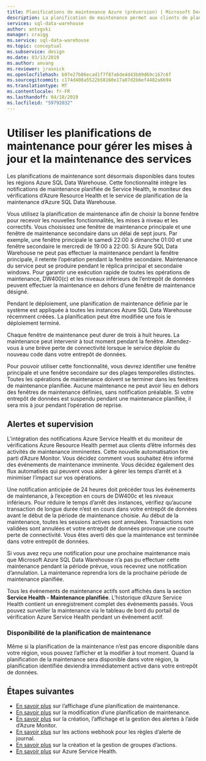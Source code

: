 ```yaml
---
title: Planifications de maintenance Azure (préversion) | Microsoft Docs
description: La planification de maintenance permet aux clients de planifier les événements de maintenance planifiée nécessaires au service Azure SQL Data Warehouse pour déployer de nouveaux correctifs, mises à niveau et fonctionnalités.
services: sql-data-warehouse
author: antvgski
manager: craigg
ms.service: sql-data-warehouse
ms.topic: conceptual
ms.subservice: design
ms.date: 03/13/2019
ms.author: anvang
ms.reviewer: jrasnick
ms.openlocfilehash: b97e27b86ecad1f7f87a6de4d43b09d69c167c6f
ms.sourcegitcommit: c174d408a5522b58160e17a87d2b6ef4482a6694
ms.translationtype: MT
ms.contentlocale: fr-FR
ms.lasthandoff: 04/18/2019
ms.locfileid: "59792032"
---
```

# <a name="use-maintenance-schedules-to-manage-service-updates-and-maintenance"></a>Utiliser les planifications de maintenance pour gérer les mises à jour et la maintenance des services

Les planifications de maintenance sont désormais disponibles dans toutes les régions Azure SQL Data Warehouse. Cette fonctionnalité intègre les notifications de maintenance planifiée de Service Health, le moniteur des vérifications d’Azure Resource Health et le service de planification de la maintenance d’Azure SQL Data Warehouse.

Vous utilisez la planification de maintenance afin de choisir la bonne fenêtre pour recevoir les nouvelles fonctionnalités, les mises à niveau et les correctifs. Vous choisissez une fenêtre de maintenance principale et une fenêtre de maintenance secondaire dans un délai de sept jours. Par exemple, une fenêtre principale le samedi 22:00 à dimanche 01:00 et une fenêtre secondaire le mercredi de 19:00 à 22:00. Si Azure SQL Data Warehouse ne peut pas effectuer la maintenance pendant la fenêtre principale, il retente l’opération pendant la fenêtre secondaire. Maintenance du service peut se produire pendant le réplica principal et secondaire windows. Pour garantir une exécution rapide de toutes les opérations de maintenance, DW400(c) et les niveaux inférieurs de l’entrepôt de données peuvent effectuer la maintenance en dehors d’une fenêtre de maintenance désigné.

Pendant le déploiement, une planification de maintenance définie par le système est appliquée à toutes les instances Azure SQL Data Warehouse récemment créées. La planification peut être modifiée une fois le déploiement terminé.

Chaque fenêtre de maintenance peut durer de trois à huit heures. La maintenance peut intervenir à tout moment pendant la fenêtre. Attendez-vous à une brève perte de connectivité lorsque le service déploie du nouveau code dans votre entrepôt de données.

Pour pouvoir utiliser cette fonctionnalité, vous devrez identifier une fenêtre principale et une fenêtre secondaire sur des plages temporelles distinctes. Toutes les opérations de maintenance doivent se terminer dans les fenêtres de maintenance planifiée. Aucune maintenance ne peut avoir lieu en dehors des fenêtres de maintenance définies, sans notification préalable. Si votre entrepôt de données est suspendu pendant une maintenance planifiée, il sera mis à jour pendant l’opération de reprise.  

## <a name="alerts-and-monitoring"></a>Alertes et supervision

L’intégration des notifications Azure Service Health et du moniteur de vérifications Azure Resource Health permet aux clients d’être informés des activités de maintenance imminentes. Cette nouvelle automatisation tire parti d’Azure Monitor. Vous décidez comment vous souhaitez être informé des événements de maintenance imminente. Vous décidez également des flux automatisés qui peuvent vous aider à gérer les temps d’arrêt et à minimiser l’impact sur vos opérations.

Une notification anticipée de 24 heures doit précéder tous les événements de maintenance, à l’exception en cours de DW400c et les niveaux inférieurs. Pour réduire le temps d’arrêt des instances, vérifiez qu’aucune transaction de longue durée n’est en cours dans votre entrepôt de données avant le début de la période de maintenance choisie. Au début de la maintenance, toutes les sessions actives sont annulées. Transactions non validées sont annulées et votre entrepôt de données provoque une courte perte de connectivité. Vous êtes averti dès que la maintenance est terminée dans votre entrepôt de données.

Si vous avez reçu une notification pour une prochaine maintenance mais que Microsoft Azure SQL Data Warehouse n’a pas pu effectuer cette maintenance pendant la période prévue, vous recevrez une notification d’annulation. La maintenance reprendra lors de la prochaine période de maintenance planifiée.

Tous les événements de maintenance actifs sont affichés dans la section **Service Health - Maintenance planifiée**. L’historique d’Azure Service Health contient un enregistrement complet des événements passés. Vous pouvez surveiller la maintenance via le tableau de bord du portail de vérification Azure Service Health pendant un événement actif.

### <a name="maintenance-schedule-availability"></a>Disponibilité de la planification de maintenance

Même si la planification de la maintenance n’est pas encore disponible dans votre région, vous pouvez l’afficher et la modifier à tout moment. Quand la planification de la maintenance sera disponible dans votre région, la planification identifiée deviendra immédiatement active dans votre entrepôt de données.

## <a name="next-steps"></a>Étapes suivantes

- [En savoir plus](viewing-maintenance-schedule.md) sur l’affichage d’une planification de maintenance.
- [En savoir plus](changing-maintenance-schedule.md) sur la modification d’une planification de maintenance.
- [En savoir plus](https://docs.microsoft.com/azure/monitoring-and-diagnostics/monitor-alerts-unified-usage) sur la création, l’affichage et la gestion des alertes à l’aide d’Azure Monitor.
- [En savoir plus](https://docs.microsoft.com/azure/monitoring-and-diagnostics/monitor-alerts-unified-log-webhook) sur les actions webhook pour les règles d’alerte de journal.
- [En savoir plus](https://docs.microsoft.com/azure/monitoring-and-diagnostics/monitoring-action-groups) sur la création et la gestion de groupes d’actions.
- [En savoir plus](https://docs.microsoft.com/azure/service-health/service-health-overview) sur Azure Service Health.
